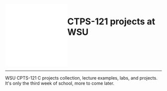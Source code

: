 <img src="/media/coug.svg" align="left" width="200px"/>

# CTPS-121 projects at WSU

<br clear="left"/>

---

WSU CPTS-121 C projects collection, lecture examples, labs, and projects. It's only the third week of school, more to come later. 